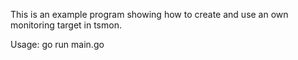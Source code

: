 This is an example program showing how to create and use an own monitoring target in tsmon.

Usage:
 go run main.go
